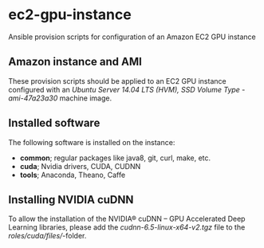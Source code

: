 # ec2-gpu-instance
Ansible provision scripts for configuration of an Amazon EC2 GPU instance

## Amazon instance and AMI

These provision scripts should be applied to an EC2 GPU instance configured with an *Ubuntu Server 14.04 LTS (HVM), SSD Volume Type - ami-47a23a30* machine image.

## Installed software

The following software is installed on the instance:
- **common**; regular packages like java8, git, curl, make, etc.
- **cuda**; Nvidia drivers, CUDA, CUDNN
- **tools**; Anaconda, Theano, Caffe


## Installing NVIDIA cuDNN
To allow the installation of the NVIDIA® cuDNN – GPU Accelerated Deep Learning libraries, please add the *cudnn-6.5-linux-x64-v2.tgz* file to the *roles/cuda/files/*-folder.
